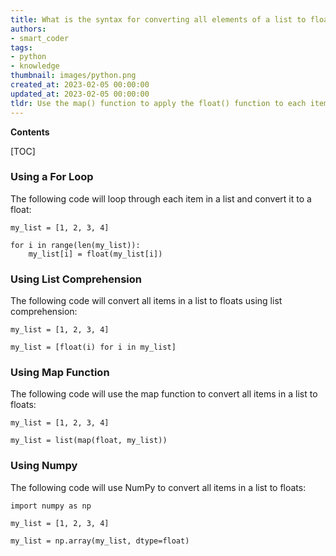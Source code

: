 ```yaml
---
title: What is the syntax for converting all elements of a list to floats in python?
authors:
- smart_coder
tags:
- python
- knowledge
thumbnail: images/python.png
created_at: 2023-02-05 00:00:00
updated_at: 2023-02-05 00:00:00
tldr: Use the map() function to apply the float() function to each item in the list.
---
```


**Contents**

[TOC]

### Using a For Loop 

The following code will loop through each item in a list and convert it to a float:

```
my_list = [1, 2, 3, 4]

for i in range(len(my_list)):
    my_list[i] = float(my_list[i])
```

### Using List Comprehension

The following code will convert all items in a list to floats using list comprehension:

```
my_list = [1, 2, 3, 4]

my_list = [float(i) for i in my_list]
```

### Using Map Function

The following code will use the map function to convert all items in a list to floats:

```
my_list = [1, 2, 3, 4]

my_list = list(map(float, my_list))
```

### Using Numpy

The following code will use NumPy to convert all items in a list to floats:

```
import numpy as np

my_list = [1, 2, 3, 4]

my_list = np.array(my_list, dtype=float)
```
